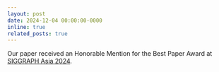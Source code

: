 ```yaml
---
layout: post
date: 2024-12-04 00:00:00-0000
inline: true
related_posts: true
---
```


Our paper received an Honorable Mention for the Best Paper Award at [SIGGRAPH Asia 2024](https://asia.siggraph.org/2024/).